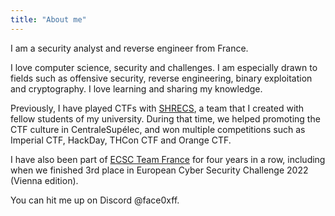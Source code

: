 ```yaml
---
title: "About me"
---
```


I am a security analyst and reverse engineer from France.

I love computer science, security and challenges. I am especially drawn to fields such as offensive security, reverse engineering, binary exploitation and cryptography. I love learning and sharing my knowledge.

Previously, I have played CTFs with [SHRECS](https://shrecs.fr/), a team that I created with fellow students of my university.
During that time, we helped promoting the CTF culture in CentraleSupélec, and won multiple competitions such as Imperial CTF, HackDay, THCon CTF and Orange CTF.

I have also been part of [ECSC Team France](https://ctftime.org/team/159269) for four years in a row,
including when we finished 3rd place in European Cyber Security Challenge 2022 (Vienna edition).

You can hit me up on Discord @face0xff.
